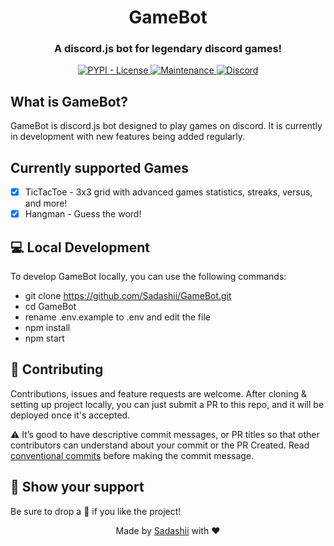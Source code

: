<h1 align="center">GameBot</h1>
<h3 align="center">A discord.js bot for legendary discord games!</h3>

<p align="center">

<a href="https://pypi.org/project/HypixelIO">
    <img src="https://img.shields.io/pypi/l/HypixelIO" alt="PYPI - License" />
</a>

<a href="https://GitHub.com/janaSunrise/HypixelIO/graphs/commit-activity">
    <img src="https://img.shields.io/badge/Maintained%3F-yes-green.svg" alt="Maintenance" />
</a>

<a href="https://discord.gg/MKC4qna4Gz">
    <img src="https://discordapp.com/api/guilds/972081627129851915/widget.png?style=shield" alt="Discord" />
</a>
</p>

## What is GameBot?

GameBot is discord.js bot designed to play games on discord. It is currently in development with new features being
added regularly.

## Currently supported Games

- [x] TicTacToe - 3x3 grid with advanced games statistics, streaks, versus, and more!
- [x] Hangman - Guess the word!

## 💻 Local Development

To develop GameBot locally, you can use the following commands:

- git clone https://github.com/Sadashii/GameBot.git
- cd GameBot
- rename .env.example to .env and edit the file
- npm install
- npm start

## 🤝 Contributing

Contributions, issues and feature requests are welcome. After cloning & setting up project locally, you can just submit
a PR to this repo, and it will be deployed once it's accepted.

⚠️ It’s good to have descriptive commit messages, or PR titles so that other contributors can understand about your
commit or the PR Created. Read [conventional commits](https://www.conventionalcommits.org/en/v1.0.0-beta.3/) before
making the commit message.

## 👋 Show your support

Be sure to drop a 🌟 if you like the project!

<div align="center">
Made by <a href="https://GitHub.com/Sadashii">Sadashii</a> with ❤
</div>    